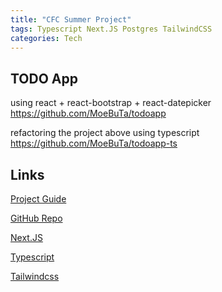 ```yaml
---
title: "CFC Summer Project"
tags: Typescript Next.JS Postgres TailwindCSS
categories: Tech
---
```


## TODO App

using react + react-bootstrap + react-datepicker
https://github.com/MoeBuTa/todoapp


refactoring the project above using typescript
https://github.com/MoeBuTa/todoapp-ts


## Links

[Project Guide](https://codersforcauses.notion.site/Project-Guide-Summer-2023-24-441b84e233fb49408615c3db0c4aded5)

[GitHub Repo](https://github.com/codersforcauses/starick)

[Next.JS](https://nextjs.org/docs)

[Typescript](https://www.tutorialspoint.com/typescript/typescript_basic_syntax.htm)

[Tailwindcss](https://tailwindcss.com/)
